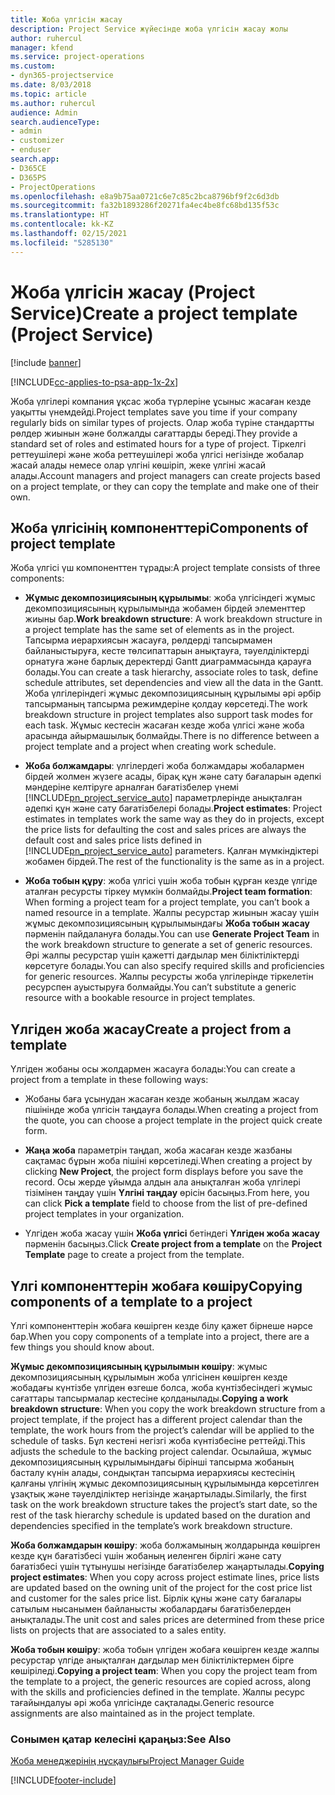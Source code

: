 ```yaml
---
title: Жоба үлгісін жасау
description: Project Service жүйесінде жоба үлгісін жасау жолы
author: ruhercul
manager: kfend
ms.service: project-operations
ms.custom:
- dyn365-projectservice
ms.date: 8/03/2018
ms.topic: article
ms.author: ruhercul
audience: Admin
search.audienceType:
- admin
- customizer
- enduser
search.app:
- D365CE
- D365PS
- ProjectOperations
ms.openlocfilehash: e8a9b75aa0721c6e7c85c2bca8796bf9f2c6d3db
ms.sourcegitcommit: fa32b1893286f20271fa4ec4be8fc68bd135f53c
ms.translationtype: HT
ms.contentlocale: kk-KZ
ms.lasthandoff: 02/15/2021
ms.locfileid: "5285130"
---
```

# <a name="create-a-project-template-project-service"></a><span data-ttu-id="48b56-103">Жоба үлгісін жасау (Project Service)</span><span class="sxs-lookup"><span data-stu-id="48b56-103">Create a project template (Project Service)</span></span>

[!include [banner](../includes/psa-now-project-operations.md)]

[!INCLUDE[cc-applies-to-psa-app-1x-2x](../includes/cc-applies-to-psa-app-1x-2x.md)]

<span data-ttu-id="48b56-104">Жоба үлгілері компания ұқсас жоба түрлеріне ұсыныс жасаған кезде уақытты үнемдейді.</span><span class="sxs-lookup"><span data-stu-id="48b56-104">Project templates save you time if your company regularly bids on similar types of projects.</span></span> <span data-ttu-id="48b56-105">Олар жоба түріне стандартты рөлдер жиынын және болжалды сағаттарды береді.</span><span class="sxs-lookup"><span data-stu-id="48b56-105">They provide a standard set of roles and estimated hours for a type of project.</span></span> <span data-ttu-id="48b56-106">Тіркелгі реттеушілері және жоба реттеушілері жоба үлгісі негізінде жобалар жасай алады немесе олар үлгіні көшіріп, жеке үлгіні жасай алады.</span><span class="sxs-lookup"><span data-stu-id="48b56-106">Account managers and project managers can create projects based on a project template, or they can copy the template and make one of their own.</span></span>  
  
## <a name="components-of-project-template"></a><span data-ttu-id="48b56-107">Жоба үлгісінің компоненттері</span><span class="sxs-lookup"><span data-stu-id="48b56-107">Components of project template</span></span>
 <span data-ttu-id="48b56-108">Жоба үлгісі үш компоненттен тұрады:</span><span class="sxs-lookup"><span data-stu-id="48b56-108">A project template consists of three components:</span></span>  
  
- <span data-ttu-id="48b56-109">**Жұмыс декомпозициясының құрылымы**: жоба үлгісіндегі жұмыс декомпозициясының құрылымында жобамен бірдей элементтер жиыны бар.</span><span class="sxs-lookup"><span data-stu-id="48b56-109">**Work breakdown structure**: A work breakdown structure in a project template has the same set of elements as in the project.</span></span> <span data-ttu-id="48b56-110">Тапсырма иерархиясын жасауға, рөлдерді тапсырмамен байланыстыруға, кесте төлсипаттарын анықтауға, тәуелділіктерді орнатуға және барлық деректерді Gantt диаграммасында қарауға болады.</span><span class="sxs-lookup"><span data-stu-id="48b56-110">You can create a task hierarchy, associate roles to task, define schedule attributes, set dependencies and view all the data in the Gantt.</span></span> <span data-ttu-id="48b56-111">Жоба үлгілеріндегі жұмыс декомпозициясының құрылымы әрі әрбір тапсырманың тапсырма режимдеріне қолдау көрсетеді.</span><span class="sxs-lookup"><span data-stu-id="48b56-111">The work breakdown structure in project templates also support task modes for each task.</span></span> <span data-ttu-id="48b56-112">Жұмыс кестесін жасаған кезде жоба үлгісі және жоба арасында айырмашылық болмайды.</span><span class="sxs-lookup"><span data-stu-id="48b56-112">There is no difference between a project template and a project when creating work schedule.</span></span>  
  
- <span data-ttu-id="48b56-113">**Жоба болжамдары**: үлгілердегі жоба болжамдары жобалармен бірдей жолмен жүзеге асады, бірақ құн және сату бағаларын әдепкі мәндеріне келтіруге арналған бағатізбелер үнемі [!INCLUDE[pn_project_service_auto](../includes/pn-project-service-auto.md)] параметрлерінде анықталған әдепкі құн және сату бағатізбелері болады.</span><span class="sxs-lookup"><span data-stu-id="48b56-113">**Project estimates**: Project estimates in templates work the same way as they do in projects, except the price lists for defaulting the cost and sales prices are always the default cost and sales price lists defined in [!INCLUDE[pn_project_service_auto](../includes/pn-project-service-auto.md)] parameters.</span></span> <span data-ttu-id="48b56-114">Қалған мүмкіндіктері жобамен бірдей.</span><span class="sxs-lookup"><span data-stu-id="48b56-114">The rest of the functionality is the same as in a project.</span></span>  
  
- <span data-ttu-id="48b56-115">**Жоба тобын құру**: жоба үлгісі үшін жоба тобын құрған кезде үлгіде аталған ресурсты тіркеу мүмкін болмайды.</span><span class="sxs-lookup"><span data-stu-id="48b56-115">**Project team formation**: When forming a project team for a project template, you can’t book a named resource in a template.</span></span> <span data-ttu-id="48b56-116">Жалпы ресурстар жиынын жасау үшін жұмыс декомпозициясының құрылымындағы **Жоба тобын жасау** пәрменін пайдалануға болады.</span><span class="sxs-lookup"><span data-stu-id="48b56-116">You can use **Generate Project Team** in the work breakdown structure to generate a set of generic resources.</span></span> <span data-ttu-id="48b56-117">Әрі жалпы ресурстар үшін қажетті дағдылар мен біліктіліктерді көрсетуге болады.</span><span class="sxs-lookup"><span data-stu-id="48b56-117">You can also specify required skills and proficiencies for generic resources.</span></span> <span data-ttu-id="48b56-118">Жалпы ресурсты жоба үлгілерінде тіркелетін ресурспен ауыстыруға болмайды.</span><span class="sxs-lookup"><span data-stu-id="48b56-118">You can’t substitute a generic resource with a bookable resource in project templates.</span></span>  
  
## <a name="create-a-project-from-a-template"></a><span data-ttu-id="48b56-119">Үлгіден жоба жасау</span><span class="sxs-lookup"><span data-stu-id="48b56-119">Create a project from a template</span></span>  
 <span data-ttu-id="48b56-120">Үлгіден жобаны осы жолдармен жасауға болады:</span><span class="sxs-lookup"><span data-stu-id="48b56-120">You can create a project from a template in these following ways:</span></span>  
  
-   <span data-ttu-id="48b56-121">Жобаны баға ұсынудан жасаған кезде жобаның жылдам жасау пішінінде жоба үлгісін таңдауға болады.</span><span class="sxs-lookup"><span data-stu-id="48b56-121">When creating a project from the quote, you can choose a project template in the project quick create form.</span></span>  
  
-   <span data-ttu-id="48b56-122">**Жаңа жоба** параметрін таңдап, жоба жасаған кезде жазбаны сақтамас бұрын жоба пішіні көрсетіледі.</span><span class="sxs-lookup"><span data-stu-id="48b56-122">When creating a project by clicking **New Project**, the project form displays before you save the record.</span></span> <span data-ttu-id="48b56-123">Осы жерде ұйымда алдын ала анықталған жоба үлгілері тізімінен таңдау үшін **Үлгіні таңдау** өрісін басыңыз.</span><span class="sxs-lookup"><span data-stu-id="48b56-123">From here, you can click **Pick a template** field to choose from the list of pre-defined project templates in your organization.</span></span>  
  
-   <span data-ttu-id="48b56-124">Үлгіден жоба жасау үшін **Жоба үлгісі** бетіндегі **Үлгіден жоба жасау** пәрменін басыңыз.</span><span class="sxs-lookup"><span data-stu-id="48b56-124">Click **Create project from a template** on the **Project Template** page to create a project from the template.</span></span>  
  
## <a name="copying-components-of-a-template-to-a-project"></a><span data-ttu-id="48b56-125">Үлгі компоненттерін жобаға көшіру</span><span class="sxs-lookup"><span data-stu-id="48b56-125">Copying components of a template to a project</span></span>  
 <span data-ttu-id="48b56-126">Үлгі компоненттерін жобаға көшірген кезде білу қажет бірнеше нәрсе бар.</span><span class="sxs-lookup"><span data-stu-id="48b56-126">When you copy components of a template into a project, there are a few things you should know about.</span></span>  
  
 <span data-ttu-id="48b56-127">**Жұмыс декомпозициясының құрылымын көшіру**: жұмыс декомпозициясының құрылымын жоба үлгісінен көшірген кезде жобадағы күнтізбе үлгіден өзгеше болса, жоба күнтізбесіндегі жұмыс сағаттары тапсырмалар кестесіне қолданылады.</span><span class="sxs-lookup"><span data-stu-id="48b56-127">**Copying a work breakdown structure**: When you copy the work breakdown structure from a project template, if the project has a different project calendar than the template, the work hours from the project’s calendar will be applied to the schedule of tasks.</span></span> <span data-ttu-id="48b56-128">Бұл кестені негізгі жоба күнтізбесіне реттейді.</span><span class="sxs-lookup"><span data-stu-id="48b56-128">This adjusts the schedule to the backing project calendar.</span></span> <span data-ttu-id="48b56-129">Осылайша, жұмыс декомпозициясының құрылымындағы бірінші тапсырма жобаның басталу күнін алады, сондықтан тапсырма иерархиясы кестесінің қалғаны үлгінің жұмыс декомпозициясының құрылымында көрсетілген ұзақтық және тәуелділіктер негізінде жаңартылады.</span><span class="sxs-lookup"><span data-stu-id="48b56-129">Similarly, the first task on the work breakdown structure takes the project’s start date, so the rest of the task hierarchy schedule is updated based on the duration and dependencies specified in the template’s work breakdown structure.</span></span>  
  
 <span data-ttu-id="48b56-130">**Жоба болжамдарын көшіру**: жоба болжамының жолдарында көшірген кезде құн бағатізбесі үшін жобаның иеленген бірлігі және сату бағатізбесі үшін тұтынушы негізінде бағатізбелер жаңартылады.</span><span class="sxs-lookup"><span data-stu-id="48b56-130">**Copying project estimates**: When you copy across project estimate lines, price lists are updated based on the owning unit of the project for the cost price list and customer for the sales price list.</span></span> <span data-ttu-id="48b56-131">Бірлік құны және сату бағалары сатылым нысанымен байланысты жобалардағы бағатізбелерден анықталады.</span><span class="sxs-lookup"><span data-stu-id="48b56-131">The unit cost and sales prices are determined from these price lists on projects that are associated to a sales entity.</span></span>  
  
 <span data-ttu-id="48b56-132">**Жоба тобын көшіру**: жоба тобын үлгіден жобаға көшірген кезде жалпы ресурстар үлгіде анықталған дағдылар мен біліктіліктермен бірге көшіріледі.</span><span class="sxs-lookup"><span data-stu-id="48b56-132">**Copying a project team**: When you copy the project team from the template to a project, the generic resources are copied across, along with the skills and proficiencies defined in the template.</span></span> <span data-ttu-id="48b56-133">Жалпы ресурс тағайындалуы әрі жоба үлгісінде сақталады.</span><span class="sxs-lookup"><span data-stu-id="48b56-133">Generic resource assignments are also maintained as in the project template.</span></span>  
  
### <a name="see-also"></a><span data-ttu-id="48b56-134">Сонымен қатар келесіні қараңыз:</span><span class="sxs-lookup"><span data-stu-id="48b56-134">See Also</span></span>  
 [<span data-ttu-id="48b56-135">Жоба менеджерінің нұсқаулығы</span><span class="sxs-lookup"><span data-stu-id="48b56-135">Project Manager Guide</span></span>](../psa/project-manager-guide.md)


[!INCLUDE[footer-include](../includes/footer-banner.md)]